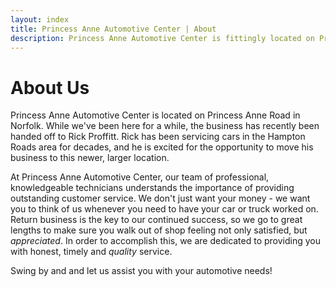 ```yaml
---
layout: index
title: Princess Anne Automotive Center | About
description: Princess Anne Automotive Center is fittingly located on Princess Anne Road in Norfolk, VA. Our knowledgeable technicians are committed to offering a fast, friendly and thorough experience for all our customers.
---
```

<div class="container content">
<div class="hero-unit">
<h1 class="page-header">About Us</h1>
<p class="lead">Princess Anne Automotive Center is located on Princess Anne Road in Norfolk. While we've been here for a while, the business has recently been handed off to Rick Proffitt. Rick has been servicing cars in the Hampton Roads area for decades, and he is excited for the opportunity to move his business to this newer, larger location.</p>

<p>At Princess Anne Automotive Center, our team of professional, knowledgeable technicians understands the importance of providing outstanding customer service. We don't just want your money - we want you to think of us whenever you need to have your car or truck worked on. Return business is the key to our continued success, so we go to great lengths to make sure you walk out of shop feeling not only satisfied, but <em>appreciated</em>. In order to accomplish this, we are dedicated to providing you with honest, timely and <em>quality</em> service.</p>

<p>Swing by and and let us assist you with your automotive needs!</p>
</div>
</div>